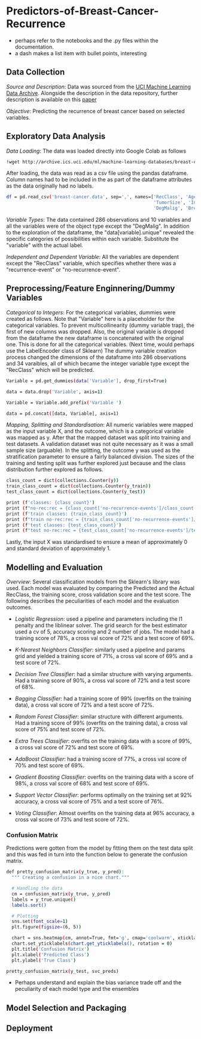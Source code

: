 # Predictors-of-Breast-Cancer-Recurrence

- perhaps refer to the notebooks and the .py files within the documentation.
- a dash makes a list item with bullet points, interesting

## Data Collection

*Source and Description*: Data was sourced from the [UCI Machine Learning Data Archive](http://archive.ics.uci.edu/ml/datasets/Breast+Cancer). Alongside the description in the data repository, further description is available on this [paper](https://www.causeweb.org/usproc/sites/default/files/usclap/2018-1/Predictors_for_Breast_Cancer_Recurrence.pdf)

*Objective*: Predicting the recurrence of breast cancer based on selected variables.

## Exploratory Data Analysis

*Data Loading*: The data was loaded directly into Google Colab as follows

```bash
!wget http://archive.ics.uci.edu/ml/machine-learning-databases/breast-cancer/breast-cancer.data
```

After loading, the data was read as a csv file using the pandas dataframe. Column names had to be included
in the as part of the dataframe attributes as the data originally had no labels.

```bash
df = pd.read_csv('breast-cancer.data', sep=',', names=['RecClass', 'Age', 'Menopause',
                                                       'TumorSize', 'InvNodes', 'NodeCaps',
                                                       'DegMalig', 'Breast', 'Quadrant', 'Radiation']) 
```

*Variable Types*: The data contained 286 observations and 10 variables and all the variables were of the object type
except the "DegMalig". In addition to the exploration of the dataframe, the "data[variable].unique" revealed the specific
categories of possibilities within each variable. Substitute the "variable" with the actual label.

*Independent and Dependent Variable*: All the variables are dependent except the "RecClass" variable, which specifies whether there
was a "recurrence-event" or "no-recurrence-event".

## Preprocessing/Feature Enginnering/Dummy Variables

*Categorical to Integers*: For the categorical variables, dummies were created as follows. Note that "Variable" here is
a placeholder for the categorical variables. To prevent multicollinearity (dummy variable trap), the first of new columns
was dropped. Also, the original variable is dropped from the dataframe the new dataframe is concatenated with the original one.
This is done for all the categorical variables. (Next time, would perhaps use the LabelEncoder class of Sklearn)
The dummy variable creation process changed the dimensions of the dataframe into 286 observations and 34 varaibles, all of which
became the integer variable type except the "RecClass" which will be predicted.

```bash
Variable = pd.get_dummies(data['Variable'], drop_first=True)

data = data.drop('Variable', axis=1)

Variable = Variable.add_prefix('Variable ')

data = pd.concat([data, Variable], axis=1)
```

*Mapping, Splitting and Standardisation*: All numeric variables were mapped as the input variable X, and the outcome,
which is a categorical variable was mapped as y. After that the mapped dataset was split into training and test datasets.
A validation dataset was not quite necessary as it was a small sample size (arguable). In the splitting, the outcome y was
used as the stratification parameter to ensure a fairly balanced division. The sizes of the training and testing split was
further explored just because and the class distribution further explored as follows.

```bash
class_count = dict(collections.Counter(y))
train_class_count = dict(collections.Counter(y_train))
test_class_count = dict(collections.Counter(y_test))

print (f'classes: {class_count}')
print (f"no-rec:rec = {class_count['no-recurrence-events']/class_count['recurrence-events']:.2f}")
print (f'train classes: {train_class_count}')
print (f"train no-rec:rec = {train_class_count['no-recurrence-events']/train_class_count['recurrence-events']:.2f}")
print (f'test classes: {test_class_count}')
print (f"test no-rec:rec = {test_class_count['no-recurrence-events']/test_class_count['recurrence-events']:.2f}")
```

Lastly, the input X was standardised to ensure a mean of approximately 0 and standard deviation of approximately 1.

## Modelling and Evaluation

*Overview*: Several classification models from the Sklearn's library was used. Each model was evaluated by comparing the
Predicted and the Actual RecClass, the training score, cross validation score and the test score. The following describes
the peculiarities of each model and the evaluation outcomes.

- *Logistic Regression*: used a pipeline and parameters including the l1 penalty and the liblinear solver. The grid search
  for the best estimator used a cv of 5, accuracy scoring and 2 number of jobs. The model had a training score of 78%, a
  cross val score of 72% and a test score of 69%.

- *K-Nearest Neighbors Classifier*: similarly used a pipeline and params grid and yielded a training score of 71%, a cross val score of 69% and a test score of 72%.

- *Decision Tree Classifier*: had a similar structure with varying arguments. Had a training score of 90%, a cross val score of 72% and a test score of 68%.

- *Bagging Classifier*: had a training score of 99% (overfits on the training data), a cross val score of 72% and a test score of 72%.

- *Random Forest Classifier*: similar structure with different arguments. Had a training score of 99% (overfits on the training data), a cross val score of 75% and test score of 72%.

- *Extra Trees Classifier*: overfits on the training data with a score of 99%, a cross val score of 72% and test score of 69%.

- *AdaBoost Classifier*: had a training score of 77%, a cross val score of 70% and test score of 69%.

- *Gradient Boosting Classifier*: overfits on the training data with a score of 98%, a cross val score of 68% and test score of 69%.

- *Support Vector Classifier*: performs optimally on the training set at 92% accuracy, a cross val score of 75% and a test score of 76%.

- *Voting Classifier*: Almost overfits on the training data at 96% accuracy, a cross val score of 73% and test score of 72%.

### Confusion Matrix

Predictions were gotten from the model by fitting them on the test data split and this was fed in turn into the function below to generate the confusion matrix.

```bash
def pretty_confusion_matrix(y_true, y_pred):
  """ Creating a confusion in a nice chart."""

  # Handling the data
  cm = confusion_matrix(y_true, y_pred)
  labels = y_true.unique()
  labels.sort()

  # Plotting 
  sns.set(font_scale=1)
  plt.figure(figsize=(6, 5))

  chart = sns.heatmap(cm, annot=True, fmt='g', cmap='coolwarm', xticklabels=labels, yticklabels=labels)
  chart.set_yticklabels(chart.get_yticklabels(), rotation = 0)
  plt.title('Confusion Matrix')
  plt.xlabel('Predicted Class')
  plt.ylabel('True Class')

pretty_confusion_matrix(y_test, svc_preds)
```

- Perhaps understand and explain the bias variance trade off and the peculiarity of each model type and the ensembles

## Model Selection and Packaging

## Deployment
